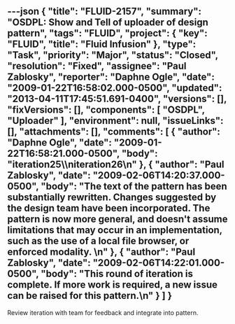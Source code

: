 ---json
{
  "title": "FLUID-2157",
  "summary": "OSDPL:  Show and Tell of uploader of design pattern",
  "tags": "FLUID",
  "project": {
    "key": "FLUID",
    "title": "Fluid Infusion"
  },
  "type": "Task",
  "priority": "Major",
  "status": "Closed",
  "resolution": "Fixed",
  "assignee": "Paul Zablosky",
  "reporter": "Daphne Ogle",
  "date": "2009-01-22T16:58:02.000-0500",
  "updated": "2013-04-11T17:45:51.691-0400",
  "versions": [],
  "fixVersions": [],
  "components": [
    "OSDPL",
    "Uploader"
  ],
  "environment": null,
  "issueLinks": [],
  "attachments": [],
  "comments": [
    {
      "author": "Daphne Ogle",
      "date": "2009-01-22T16:58:21.000-0500",
      "body": "iteration25\\\niteration26\n"
    },
    {
      "author": "Paul Zablosky",
      "date": "2009-02-06T14:20:37.000-0500",
      "body": "The text of the pattern has been substantially rewritten. Changes suggested by the design team have been incorporated.  The pattern is now more general, and doesn't assume limitations that may occur in an implementation, such as the use of a local file browser, or enforced modality. &#x20;\n"
    },
    {
      "author": "Paul Zablosky",
      "date": "2009-02-06T14:22:01.000-0500",
      "body": "This round of iteration is complete.  If more work is required, a new issue can be raised for this pattern.\n"
    }
  ]
}
---
Review iteration with team for feedback and integrate into pattern.

        